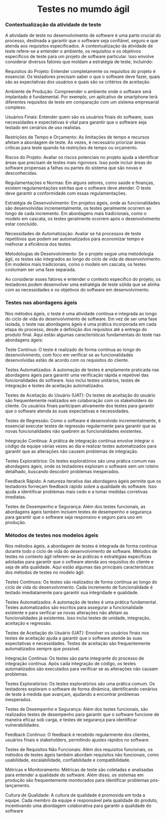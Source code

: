 <h1 align="center"> Testes no mumdo ágil </h1>

### Contextualização da atividade de teste 


A atividade de teste no desenvolvimento de software é uma parte crucial do processo, destinada a garantir que o software seja confiável, seguro e que atenda aos requisitos especificados. A contextualização da atividade de teste refere-se a entender o ambiente, os requisitos e os objetivos específicos de teste para um projeto de software particular. Isso envolve considerar diversos fatores que moldam a estratégia de teste, incluindo:

Requisitos do Projeto: Entender completamente os requisitos do projeto é essencial. Os testadores precisam saber o que o software deve fazer, quais são as expectativas dos usuários e quais são os critérios de aceitação.

Ambiente de Produção: Compreender o ambiente onde o software será implantado é fundamental. Por exemplo, um aplicativo de smartphone terá diferentes requisitos de teste em comparação com um sistema empresarial complexo.

Usuários Finais: Entender quem são os usuários finais do software, suas necessidades e expectativas é vital para garantir que o software seja testado em cenários de uso realistas.

Restrições de Tempo e Orçamento: As limitações de tempo e recursos afetam a abordagem de teste. Às vezes, é necessário priorizar áreas críticas para teste quando há restrições de tempo ou orçamento.

Riscos do Projeto: Avaliar os riscos potenciais no projeto ajuda a identificar áreas que precisam de testes mais rigorosos. Isso pode incluir áreas do software propensas a falhas ou partes do sistema que são novas e desconhecidas.

Regulamentações e Normas: Em alguns setores, como saúde e finanças, existem regulamentações estritas que o software deve atender. O teste deve garantir a conformidade com essas regulamentações.

Estratégia de Desenvolvimento: Em projetos ágeis, onde as funcionalidades são desenvolvidas incrementalmente, os testes geralmente ocorrem ao longo de cada incremento. Em abordagens mais tradicionais, como o modelo em cascata, os testes geralmente ocorrem após o desenvolvimento estar concluído.

Necessidades de Automatização: Avaliar se há processos de teste repetitivos que podem ser automatizados para economizar tempo e melhorar a eficiência dos testes.

Metodologias de Desenvolvimento: Se o projeto segue uma metodologia ágil, os testes são integrados ao longo do ciclo de vida de desenvolvimento. Em modelos mais tradicionais, como o modelo em cascata, os testes costumam ser uma fase separada.

Ao considerar esses fatores e entender o contexto específico do projeto, os testadores podem desenvolver uma estratégia de teste sólida que se alinha com as necessidades e os objetivos do software em desenvolvimento.

### Testes nas abordagens ágeis 

Nos métodos ágeis, o teste é uma atividade contínua e integrada ao longo do ciclo de vida do desenvolvimento de software. Em vez de ser uma fase isolada, o teste nas abordagens ágeis é uma prática incorporada em cada etapa do processo, desde a definição dos requisitos até a entrega do produto final. Aqui estão algumas características fundamentais do teste nas abordagens ágeis:

Teste Contínuo: O teste é realizado de forma contínua ao longo do desenvolvimento, com foco em verificar se as funcionalidades desenvolvidas estão de acordo com os requisitos do cliente.

Testes Automatizados: A automação de testes é amplamente praticada nas abordagens ágeis para garantir uma verificação rápida e repetível das funcionalidades do software. Isso inclui testes unitários, testes de integração e testes de aceitação automatizados.

Testes de Aceitação do Usuário (UAT): Os testes de aceitação do usuário são frequentemente realizados em colaboração com os stakeholders do cliente. Os usuários finais participam ativamente dos testes para garantir que o software atenda às suas expectativas e necessidades.

Testes de Regressão: Como o software é desenvolvido incrementalmente, é essencial executar testes de regressão regularmente para garantir que as novas funcionalidades não quebrem as funcionalidades existentes.

Integração Contínua: A prática de integração contínua envolve integrar o código da equipe várias vezes ao dia e realizar testes automatizados para garantir que as alterações não causem problemas de integração.

Testes Exploratórios: Os testes exploratórios são uma prática comum nas abordagens ágeis, onde os testadores exploram o software sem um roteiro detalhado, buscando descobrir problemas inesperados.

Feedback Rápido: A natureza iterativa das abordagens ágeis permite que os testadores forneçam feedback rápido sobre a qualidade do software. Isso ajuda a identificar problemas mais cedo e a tomar medidas corretivas imediatas.

Testes de Desempenho e Segurança: Além dos testes funcionais, as abordagens ágeis também incluem testes de desempenho e segurança para garantir que o software seja responsivo e seguro para uso em produção.

### Métodos de testes nos modelos ágeis 

Nos métodos ágeis, a abordagem de testes é integrada de forma contínua durante todo o ciclo de vida do desenvolvimento de software. Métodos de testes no contexto ágil referem-se às práticas e estratégias específicas adotadas para garantir que o software atenda aos requisitos do cliente e seja de alta qualidade. Aqui estão algumas das principais características dos métodos de testes no modelo ágil:

Testes Contínuos: Os testes são realizados de forma contínua ao longo do ciclo de vida do desenvolvimento. Cada incremento de funcionalidade é testado imediatamente para garantir sua integridade e qualidade.

Testes Automatizados: A automação de testes é uma prática fundamental. Testes automatizados são escritos para assegurar a funcionalidade existente e para verificar se novas alterações não afetam as funcionalidades já existentes. Isso inclui testes de unidade, integração, aceitação e regressão.

Testes de Aceitação do Usuário (UAT): Envolver os usuários finais nos testes de aceitação ajuda a garantir que o software atende às suas expectativas e necessidades. Testes de aceitação são frequentemente automatizados sempre que possível.

Integração Contínua: Os testes são parte integrante do processo de integração contínua. Após cada integração de código, os testes automatizados são executados para verificar se as alterações não causam problemas.

Testes Exploratórios: Os testes exploratórios são uma prática comum. Os testadores exploram o software de forma dinâmica, identificando cenários de teste à medida que avançam, ajudando a encontrar problemas inesperados.

Testes de Desempenho e Segurança: Além dos testes funcionais, são realizados testes de desempenho para garantir que o software funcione de maneira eficaz sob carga, e testes de segurança para identificar vulnerabilidades.

Feedback Contínuo: O feedback é recebido regularmente dos clientes, usuários finais e stakeholders, permitindo ajustes rápidos no software.

Testes de Requisitos Não Funcionais: Além dos requisitos funcionais, os métodos de testes ágeis também abordam requisitos não funcionais, como usabilidade, escalabilidade, confiabilidade e compatibilidade.

Métricas e Monitoramento: Métricas de teste são coletadas e analisadas para entender a qualidade do software. Além disso, os sistemas em produção são frequentemente monitorados para identificar problemas pós-lançamento.

Cultura de Qualidade: A cultura de qualidade é promovida em toda a equipe. Cada membro da equipe é responsável pela qualidade do produto, incentivando uma abordagem colaborativa para garantir a qualidade do software